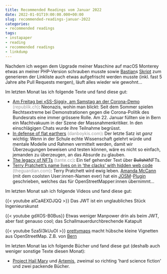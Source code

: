 ```yaml
---
title: Recommended Readings vom Januar 2022
date: 2022-01-01T19:00:00.000+00:00
slug: recommended-readings-januar-2022
categories:
- recommended readings
tags:
- instapaper
- reading
- recommended readings
- linkdump
---
```


Nachdem ich wegen dem Upgrade meiner Maschine auf macOS Monterey etwas an meiner PHP-Version schrauben musste sowie [Bastian](https://bastianwidmer.ch/v7/)s [Skript](https://github.com/dasrecht/pinboard-angelesen/commits/master) zum generieren der Linkliste auch etwas aufgefrischt werden musste (inkl. fast 5 Jahre alte Pull Requests mergen), läuft alles wieder wie gewohnt...

Im letzten Monat las ich folgende Texte und fand diese gut:

- [Am Freitag bei «SS-Siggi», am Samstag an der Corona-Demo](https://www.republik.ch/2022/01/29/am-freitag-bei-ss-siggi-am-samstag-an-der-corona-demo) <span style="color: #999999;">(republik.ch)</span>: Neonazis, wohin man blickt: Seit dem Sommer spielen Rechts­extreme bei Demonstrationen gegen die Corona-Politik des Bundesrats eine immer grössere Rolle. Am 22. Januar füllten sie in Bern ein Macht­vakuum in der Szene der Massnahmen­kritiker. In den einschlägigen Chats wurde ihre Teilnahme begrüsst.
- [In defense of flat earthers](http://danboykis.com/posts/flat-earth/) <span style="color: #999999;">(danboykis.com)</span>: Der letzte Satz ist *ganz* wichtig: Wenn in der Schule echte Wissenschaft gelehrt würde und mentale Modelle und Rahmen vermittelt werden, damit wir Überzeugungen beweisen und testen können, wäre es nicht so einfach, jemanden zu überzeugen, an das Absurde zu glauben.
- [The legacy of NFTs](https://tante.cc/2022/01/11/the-legacy-of-nfts/) <span style="color: #999999;">(tante.cc)</span>: Ein tief gehender Text über <del>Bullshit</del>NFTs.
- [Terry Pratchett’s name lives on in ‘the clacks’ with hidden web code](http://www.theguardian.com/books/shortcuts/2015/mar/17/terry-pratchetts-name-lives-on-in-the-clacks-with-hidden-web-code) <span style="color: #999999;">(theguardian.com)</span>: Terry Pratchett wird ewig leben. [Amanda McCann](https://www.openstreetmap.org/user/᚛ᚐᚋᚐᚅᚇᚐ᚜%20🏳%EF%B8%8F%E2%80%8D🌈) (mit dem coolsten User:innen-Namen ever) hat ein [JOSM](https://josm.openstreetmap.de)-[Plugin](https://github.com/amandasaurus/josm-pTerry) geschrieben, welches das für OpenStreetMapper:innen übernimmt...

Im letzten Monat sah ich folgende Videos und fand diese gut:

{{< youtube aICaAEXDJQQ >}}
Das JWT ist ein unglaubliches Stück Ingenieurskunst

{{< youtube gdXOS-B0Bus}}
Etwas weniger Manpower drin als beim JWT, aber fast genauso cool; das Schallmauerdurchbrechende Katapult

{{< youtube 5za5I3kUuOI >}}
[prettymaps](https://github.com/marceloprates/prettymaps) macht hübsche kleine Vignetten aus OpenStreetMap.
Z.B. von [Bern](https://www.flickr.com/photos/habi/51914751779/)

Im letzten Monat las ich folgende Bücher und fand diese gut (deshalb auch weniger sonstige Texte diesen Monat):

- [Project Hail Mary](https://www.goodreads.com/book/show/54906250-project-hail-mary) und [Artemis](https://www.goodreads.com/book/show/50812451-artemis), zweimal so richting 'hard science fiction' und zwei packende Bücher.
